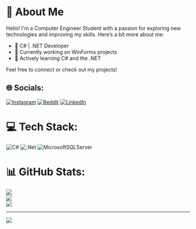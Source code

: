 # 💫 About Me

Hello! I'm a Computer Engineer Student  with a passion for exploring new technologies and improving my skills. Here’s a bit more about me:

- 🔭 C# | .NET Developer
- 🔭 Currently working on WinForms projects
- 🌱 Actively learning C# and the .NET

Feel free to connect or check out my projects!


## 🌐 Socials:
[![Instagram](https://img.shields.io/badge/Instagram-%23E4405F.svg?logo=Instagram&logoColor=white)](https://instagram.com/mr1compiler) [![Reddit](https://img.shields.io/badge/Reddit-%23FF4500.svg?logo=Reddit&logoColor=white)](https://reddit.com/user/mr1compiler) [![LinkedIn](https://img.shields.io/badge/LinkedIn-%230077B5.svg?logo=linkedin&logoColor=white)](https://linkedin.com/in/ayman-asal-a8219b327)

# 💻 Tech Stack:
![C#](https://img.shields.io/badge/c%23-%23239120.svg?style=for-the-badge&logo=csharp&logoColor=white) ![.Net](https://img.shields.io/badge/.NET-5C2D91?style=for-the-badge&logo=.net&logoColor=white) ![MicrosoftSQLServer](https://img.shields.io/badge/Microsoft%20SQL%20Server-CC2927?style=for-the-badge&logo=microsoft%20sql%20server&logoColor=white)
# 📊 GitHub Stats:
![](https://github-readme-stats.vercel.app/api?username=mr1compiler&theme=dark&hide_border=false&include_all_commits=true&count_private=true)<br/>
![](https://github-readme-streak-stats.herokuapp.com/?user=mr1compiler&theme=dark&hide_border=false)<br/>
![](https://github-readme-stats.vercel.app/api/top-langs/?username=mr1compiler&theme=dark&hide_border=false&include_all_commits=true&count_private=true&layout=compact)

---
[![](https://visitcount.itsvg.in/api?id=mr1compiler&icon=0&color=0)](https://visitcount.itsvg.in)

<!-- Proudly created with GPRM ( https://gprm.itsvg.in ) -->
